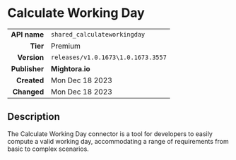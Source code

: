 # Calculate Working Day
| | |
|-:|-|
|**API name**|`shared_calculateworkingday`|
|**Tier**|Premium|
|**Version**|`releases/v1.0.1673\1.0.1673.3557`|
|**Publisher**|**Mightora.io**|
|**Created**|Mon Dec 18 2023|
|**Changed**|Mon Dec 18 2023|

## Description
The Calculate Working Day connector is a tool for developers to easily compute a valid working day, accommodating a range of requirements from basic to complex scenarios.
